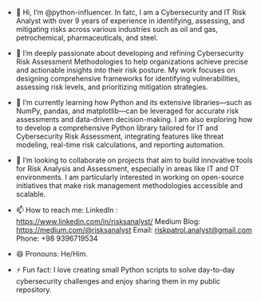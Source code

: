 - 👋 Hi, I’m @python-influencer. In fatc, I am a Cybersecurity and IT Risk Analyst with over 9 years of experience in identifying, assessing, and mitigating risks across various industries such as oil and gas, petrochemical, pharmaceuticals, and steel.
  
- 👀 I’m deeply passionate about developing and refining Cybersecurity Risk Assessment Methodologies to help organizations achieve precise and actionable insights into their risk posture.
      My work focuses on designing comprehensive frameworks for identifying vulnerabilities, assessing risk levels, and prioritizing mitigation strategies.
  
- 🌱 I’m currently learning how Python and its extensive libraries—such as NumPy, pandas, and matplotlib—can be leveraged for accurate risk assessments and data-driven decision-making.
     I am also exploring how to develop a comprehensive Python library tailored for IT and Cybersecurity Risk Assessment, integrating features like threat modeling, real-time risk calculations, and reporting automation.

- 💞️ I’m looking to collaborate on projects that aim to build innovative tools for Risk Analysis and Assessment, especially in areas like IT and OT environments.
     I am particularly interested in working on open-source initiatives that make risk management methodologies accessible and scalable.
  
- 📫 How to reach me:
    LinkedIn : https://www.linkedin.com/in/risksanalyst/
    Medium Blog: https://medium.com/@risksanalyst
    Email: riskpatrol.analyst@gmail.com
    Phone: +98 9396719534

- 😄 Pronouns: He/Him.
  
- ⚡ Fun fact: I love creating small Python scripts to solve day-to-day cybersecurity challenges and enjoy sharing them in my public repository.

<!---
python-influencer/python-influencer is a ✨ special ✨ repository because its `README.md` (this file) appears on your GitHub profile.
You can click the Preview link to take a look at your changes.
--->
